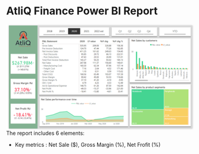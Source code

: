 # AtliQ Finance Power BI Report
<img src="finance_dashboard.PNG" align=left>





---
The report includes 6 elements:
- Key metrics : Net Sale ($), Gross Margin (%), Net Frofit (%)
